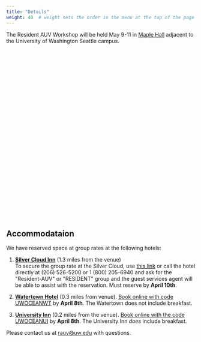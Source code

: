 ```yaml
---
title: "Details"
weight: 40  # weight sets the order in the menu at the top of the page
---
```


The Resident AUV Workshop will be held May 9-11 in [Maple Hall](http://uw.edu/maps/?mah) adjacent to the University of Washington Seattle campus.

<div id="map" style="height: 450px; width: 100%;"></div>

## Accommodataion

We have reserved space at group rates at the following hotels:

1. __[Silver Cloud Inn](https://www.silvercloud.com/university/)__ (1.3 miles from the venue)<br>To secure the group rate at the Silver Cloud, use [this link](https://university.silvercloud.com/irmnet/(S(coilyhis0uvilawdxnlvj0bb))/res/resmain.aspx?g=RESIDENT&o=LABORATORY) or call the hotel directly at (206) 526-5200 or 1 (800) 205-6940 and ask for the "Resident-AUV" or "RESIDENT" group and the guest services agent will be able to assist with the reservation.    Must reserve by __April 10th__.

2. __[Watertown Hotel](https://www.staypineapple.com/watertown-hotel-seattle-wa)__ (0.3 miles from venue).
[Book online with code UWOCEANWT](https://gc.synxis.com/rez.aspx?shell=PineappleChain2&template=PineappleChain&Hotel=40206&Chain=17448&arrive=05/08/2018&depart=05/11/2018&adult=1&child=0&group=UWOCEANWT)  by __April 8th__.  The Watertown does not include breakfast.

3.  __[University Inn](https://www.staypineapple.com/university-inn-seattle-wa)__ (0.2 miles from the venue).  [Book online with the code UWOCEANUI](Link:https://gc.synxis.com/rez.aspx?shell=PineappleChain2&template=PineappleChain&Hotel=40207&Chain=17448&arrive=05/08/2018&depart=005/11/2018&adult=1&child=0&group=UWOCEANUI) by __April 8th__.  The University Inn _does_ include breakfast.



Please contact us at [rauv@uw.edu](mailto:rauv@uw.edu) with questions.



<script>
  var map;
  function initMap() {
    // Third column is Google "Place ID".  Look up here:
    //  https://developers.google.com/places/place-id
    var locations = [
      ['Maple Hall', 'MH', "ChIJgdYywfMUkFQRFQYbApRgxRQ", "http://uw.edu/maps/?mah"],
      ['Silver Cloud Inn', '1', "ChIJdS0Vx4cUkFQRv-UDFEvfpKY", "https://www.silvercloud.com/university/"],
      ['Watertown Hotel', '2', "ChIJNXONXPQUkFQRMMReBgaPGUM", "https://www.staypineapple.com/watertown-hotel-seattle-wa"],
      ['University Inn', '3', "ChIJk91uaPQUkFQR65S3l9ByrBw", "https://www.staypineapple.com/university-inn-seattle-wa"],
    ];

    map = new google.maps.Map(document.getElementById('map'), {
      center: {lat: 47.6605, lng: -122.3082},
      zoom: 15
    });

    for (i = 0; i < locations.length; i++) {

      var request = {
        placeId: locations[i][2]
      };

      service = new google.maps.places.PlacesService(map);
      service.getDetails(request, callback.bind(null, locations[i]));

      function callback(location, place, status) {
        if (status == google.maps.places.PlacesServiceStatus.OK) {

          var icon = "spotlight-waypoint-a";
          var address = place.address_components[0].long_name + " " + place.address_components[1].long_name;

          if (location[1] == 'MH') {
            icon = "spotlight-waypoint-b";
            var address = place.address_components[1].long_name + " " + place.address_components[2].long_name;
          }

          var infowindow = new google.maps.InfoWindow({
            // I realize this extraction of address is brittle...
            content: "<a href=" + location[3] + ">" + location[0] + "</a><br>" + address
          });






          var iconUrl = "https://mts.googleapis.com/vt/icon/name=icons/spotlight/"+icon+".png&text=" + location[1] + "&psize=16&color=ff333333&ax=44&ay=48&scale=1";

          var marker = new google.maps.Marker({
            position: place.geometry.location,
            map: map,
            icon: iconUrl
          });

          marker.addListener('click', function() {
            infowindow.open(map, marker);
          });
        }
      }


    }
  }
</script>

<script async defer
  src="https://maps.googleapis.com/maps/api/js?key=AIzaSyArrTZ3wRkkSGmrF-zYqq6aWh06EFBvBO4&callback=initMap&libraries=places">
</script>
